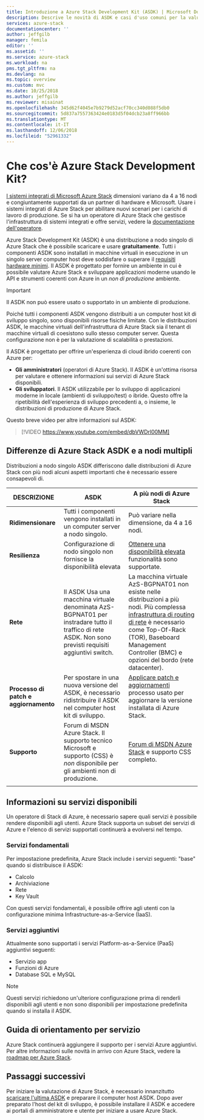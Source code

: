 ```yaml
---
title: Introduzione a Azure Stack Development Kit (ASDK) | Microsoft Docs
description: Descrive le novità di ASDK e casi d'uso comuni per la valutazione di Microsoft Azure Stack.
services: azure-stack
documentationcenter: ''
author: jeffgilb
manager: femila
editor: ''
ms.assetid: ''
ms.service: azure-stack
ms.workload: na
pms.tgt_pltfrm: na
ms.devlang: na
ms.topic: overview
ms.custom: mvc
ms.date: 10/25/2018
ms.author: jeffgilb
ms.reviewer: misainat
ms.openlocfilehash: 345d62f4045e7b9279d52acf70cc340d088f5db0
ms.sourcegitcommit: 5d837a7557363424e0183d5f04dcb23a8ff966bb
ms.translationtype: MT
ms.contentlocale: it-IT
ms.lasthandoff: 12/06/2018
ms.locfileid: "52961332"
---
```

# <a name="what-is-the-azure-stack-development-kit"></a>Che cos'è Azure Stack Development Kit?
[I sistemi integrati di Microsoft Azure Stack](../azure-stack-poc.md) dimensioni variano da 4 a 16 nodi e congiuntamente supportati da un partner di hardware e Microsoft. Usare i sistemi integrati di Azure Stack per abilitare nuovi scenari per i carichi di lavoro di produzione. Se si ha un operatore di Azure Stack che gestisce l'infrastruttura di sistemi integrati e offre servizi, vedere la [documentazione dell'operatore](https://docs.microsoft.com/azure/azure-stack).

Azure Stack Development Kit (ASDK) è una distribuzione a nodo singolo di Azure Stack che è possibile scaricare e usare **gratuitamente**. Tutti i componenti ASDK sono installati in macchine virtuali in esecuzione in un singolo server computer host deve soddisfare o superare il [requisiti hardware minimi](asdk-deploy-considerations.md#hardware). Il ASDK è progettato per fornire un ambiente in cui è possibile valutare Azure Stack e sviluppare applicazioni moderne usando le API e strumenti coerenti con Azure in un *non di produzione* ambiente. 

> [!IMPORTANT]
> Il ASDK non può essere usato o supportato in un ambiente di produzione.

Poiché tutti i componenti ASDK vengono distribuiti a un computer host kit di sviluppo singolo, sono disponibili risorse fisiche limitate. Con le distribuzioni ASDK, le macchine virtuali dell'infrastruttura di Azure Stack sia il tenant di macchine virtuali di coesistono sullo stesso computer server. Questa configurazione non è per la valutazione di scalabilità o prestazioni.

Il ASDK è progettato per offrire un'esperienza di cloud ibrido coerenti con Azure per:
- **Gli amministratori** (operatori di Azure Stack). Il ASDK è un'ottima risorsa per valutare e ottenere informazioni sui servizi di Azure Stack disponibili.
- **Gli sviluppatori**. Il ASDK utilizzabile per lo sviluppo di applicazioni moderne in locale (ambienti di sviluppo/test) o ibride. Questo offre la ripetibilità dell'esperienza di sviluppo precedenti a, o insieme, le distribuzioni di produzione di Azure Stack. 

Questo breve video per altre informazioni sul ASDK:

> [!VIDEO https://www.youtube.com/embed/dbVWDrl00MM]


## <a name="asdk-and-multi-node-azure-stack-differences"></a>Differenze di Azure Stack ASDK e a nodi multipli
Distribuzioni a nodo singolo ASDK differiscono dalle distribuzioni di Azure Stack con più nodi alcuni aspetti importanti che è necessario essere consapevoli di.

|DESCRIZIONE|ASDK|A più nodi di Azure Stack|
|-----|-----|-----|
|**Ridimensionare**|Tutti i componenti vengono installati in un computer server a nodo singolo.|Può variare nella dimensione, da 4 a 16 nodi.|
|**Resilienza**|Configurazione di nodo singolo non fornisce la disponibilità elevata|[Ottenere una disponibilità elevata](../azure-stack-key-features.md#high-availability-for-azure-stack) funzionalità sono supportate.|
|**Rete**|Il ASDK Usa una macchina virtuale denominata AzS-BGPNAT01 per instradare tutto il traffico di rete ASDK. Non sono previsti requisiti aggiuntivi switch.|La macchina virtuale AzS-BGPNAT01 non esiste nelle distribuzioni a più nodi. Più complessa [infrastruttura di routing di rete](../azure-stack-network.md#network-infrastructure) è necessario come Top-Of-Rack (TOR), Baseboard Management Controller (BMC) e opzioni del bordo (rete datacenter).|
|**Processo di patch e aggiornamento**|Per spostare in una nuova versione del ASDK, è necessario ridistribuire il ASDK nel computer host kit di sviluppo.|[Applicare patch e aggiornamenti](../azure-stack-updates.md) processo usato per aggiornare la versione installata di Azure Stack.|
|**Supporto**|Forum di MSDN Azure Stack. Il supporto tecnico Microsoft e supporto (CSS) è *non* disponibile per gli ambienti non di produzione.|[Forum di MSDN Azure Stack](https://social.msdn.microsoft.com/Forums/en-US/home?forum=AzureStack) e supporto CSS completo.|
| | |

## <a name="learn-about-available-services"></a>Informazioni su servizi disponibili
Un operatore di Stack di Azure, è necessario sapere quali servizi è possibile rendere disponibili agli utenti. Azure Stack supporta un subset dei servizi di Azure e l'elenco di servizi supportati continuerà a evolversi nel tempo.

### <a name="foundational-services"></a>Servizi fondamentali
Per impostazione predefinita, Azure Stack include i servizi seguenti: "base" quando si distribuisce il ASDK:
- Calcolo
- Archiviazione
- Rete
- Key Vault

Con questi servizi fondamentali, è possibile offrire agli utenti con la configurazione minima Infrastructure-as-a-Service (IaaS).

### <a name="additional-services"></a>Servizi aggiuntivi
Attualmente sono supportati i servizi Platform-as-a-Service (PaaS) aggiuntivi seguenti:
- Servizio app
- Funzioni di Azure
- Database SQL e MySQL

> [!NOTE]
> Questi servizi richiedono un'ulteriore configurazione prima di renderli disponibili agli utenti e non sono disponibili per impostazione predefinita quando si installa il ASDK.

## <a name="service-roadmap"></a>Guida di orientamento per servizio
Azure Stack continuerà aggiungere il supporto per i servizi Azure aggiuntivi. Per altre informazioni sulle novità in arrivo con Azure Stack, vedere la [roadmap per Azure Stack](https://azure.microsoft.com/roadmap/?tag=azure-stack). 


## <a name="next-steps"></a>Passaggi successivi
Per iniziare la valutazione di Azure Stack, è necessario innanzitutto [scaricare l'ultima ASDK](asdk-download.md) e preparare il computer host ASDK. Dopo aver preparato l'host del kit di sviluppo, è possibile installare il ASDK e accedere ai portali di amministratore e utente per iniziare a usare Azure Stack.